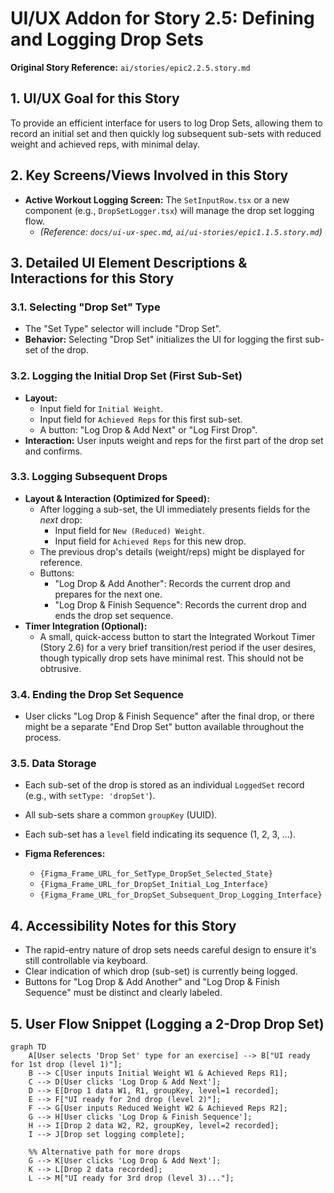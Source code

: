 # UI/UX Addon for Story 2.5: Defining and Logging Drop Sets

**Original Story Reference:** `ai/stories/epic2.2.5.story.md`

## 1. UI/UX Goal for this Story

To provide an efficient interface for users to log Drop Sets, allowing them to record an initial set and then quickly log subsequent sub-sets with reduced weight and achieved reps, with minimal delay.

## 2. Key Screens/Views Involved in this Story

- **Active Workout Logging Screen:** The `SetInputRow.tsx` or a new component (e.g., `DropSetLogger.tsx`) will manage the drop set logging flow.
  - _(Reference: `docs/ui-ux-spec.md`, `ai/ui-stories/epic1.1.5.story.md`)_

## 3. Detailed UI Element Descriptions & Interactions for this Story

### 3.1. Selecting "Drop Set" Type

- The "Set Type" selector will include "Drop Set".
- **Behavior:** Selecting "Drop Set" initializes the UI for logging the first sub-set of the drop.

### 3.2. Logging the Initial Drop Set (First Sub-Set)

- **Layout:**
  - Input field for `Initial Weight`.
  - Input field for `Achieved Reps` for this first sub-set.
  - A button: "Log Drop & Add Next" or "Log First Drop".
- **Interaction:** User inputs weight and reps for the first part of the drop set and confirms.

### 3.3. Logging Subsequent Drops

- **Layout & Interaction (Optimized for Speed):**
  - After logging a sub-set, the UI immediately presents fields for the _next_ drop:
    - Input field for `New (Reduced) Weight`.
    - Input field for `Achieved Reps` for this new drop.
  - The previous drop's details (weight/reps) might be displayed for reference.
  - Buttons:
    - "Log Drop & Add Another": Records the current drop and prepares for the next one.
    - "Log Drop & Finish Sequence": Records the current drop and ends the drop set sequence.
- **Timer Integration (Optional):**
  - A small, quick-access button to start the Integrated Workout Timer (Story 2.6) for a very brief transition/rest period if the user desires, though typically drop sets have minimal rest. This should not be obtrusive.

### 3.4. Ending the Drop Set Sequence

- User clicks "Log Drop & Finish Sequence" after the final drop, or there might be a separate "End Drop Set" button available throughout the process.

### 3.5. Data Storage

- Each sub-set of the drop is stored as an individual `LoggedSet` record (e.g., with `setType: 'dropSet'`).
- All sub-sets share a common `groupKey` (UUID).
- Each sub-set has a `level` field indicating its sequence (1, 2, 3, ...).

- **Figma References:**
  - `{Figma_Frame_URL_for_SetType_DropSet_Selected_State}`
  - `{Figma_Frame_URL_for_DropSet_Initial_Log_Interface}`
  - `{Figma_Frame_URL_for_DropSet_Subsequent_Drop_Logging_Interface}`

## 4. Accessibility Notes for this Story

- The rapid-entry nature of drop sets needs careful design to ensure it's still controllable via keyboard.
- Clear indication of which drop (sub-set) is currently being logged.
- Buttons for "Log Drop & Add Another" and "Log Drop & Finish Sequence" must be distinct and clearly labeled.

## 5. User Flow Snippet (Logging a 2-Drop Drop Set)

```mermaid
graph TD
    A[User selects 'Drop Set' type for an exercise] --> B["UI ready for 1st drop (level 1)"];
    B --> C[User inputs Initial Weight W1 & Achieved Reps R1];
    C --> D[User clicks 'Log Drop & Add Next'];
    D --> E[Drop 1 data W1, R1, groupKey, level=1 recorded];
    E --> F["UI ready for 2nd drop (level 2)"];
    F --> G[User inputs Reduced Weight W2 & Achieved Reps R2];
    G --> H[User clicks 'Log Drop & Finish Sequence'];
    H --> I[Drop 2 data W2, R2, groupKey, level=2 recorded];
    I --> J[Drop set logging complete];

    %% Alternative path for more drops
    G --> K[User clicks 'Log Drop & Add Next'];
    K --> L[Drop 2 data recorded];
    L --> M["UI ready for 3rd drop (level 3)..."];
```
